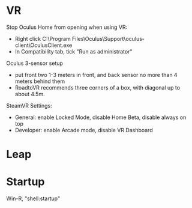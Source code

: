 # VR

Stop Oculus Home from opening when using VR:
- Right click C:\Program Files\Oculus\Support\oculus-client\OculusClient.exe
- In Compatibility tab, tick "Run as administrator"

Oculus 3-sensor setup

- put front two 1-3 meters in front, and back sensor no more than 4 meters behind them
- RoadtoVR recommends three corners of a box, with diagonal up to about 4.5m. 

SteamVR Settings:
- General: enable Locked Mode, disable Home Beta, disable always on top
- Developer: enable Arcade mode, disable VR Dashboard

# Leap



# Startup

Win-R, "shell:startup"